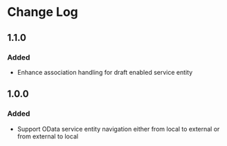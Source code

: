 # Change Log
## 1.1.0
### Added
- Enhance association handling for draft enabled service entity
## 1.0.0
### Added
- Support OData service entity navigation either from local to external or from external to local
